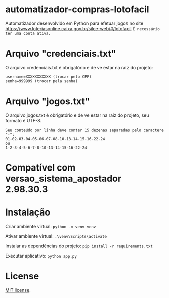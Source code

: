 # automatizador-compras-lotofacil
Automatizador desenvolvido em Python para efetuar jogos no site https://www.loteriasonline.caixa.gov.br/silce-web/#/lotofacil ```É necessário ter uma conta ativa.```

# Arquivo "credenciais.txt"
O arquivo credenciais.txt é obrigatório e de ve estar na raiz do projeto:
```
username=XXXXXXXXXXX (trocar pelo CPF)
senha=999999 (trocar pela senha) 
```

# Arquivo "jogos.txt"
O arquivo jogos.txt é obrigatório e de ve estar na raiz do projeto, seu formato é UTF-8.
```
Seu conteúdo por linha deve conter 15 dezenas separadas pelo caractere "-":
01-02-03-04-05-06-07-08-10-13-14-15-16-22-24
ou
1-2-3-4-5-6-7-8-10-13-14-15-16-22-24
```

# Compatível com versao_sistema_apostador 2.98.30.3

# Instalação
Criar ambiente virtual:
```python -m venv venv```

Ativar ambiente virtual:
```.\venv\Scripts\activate```

Instalar as dependências do projeto:
```pip install -r requirements.txt```

Executar aplicativo:
```python app.py```

# License
[MIT license](https://opensource.org/licenses/MIT).